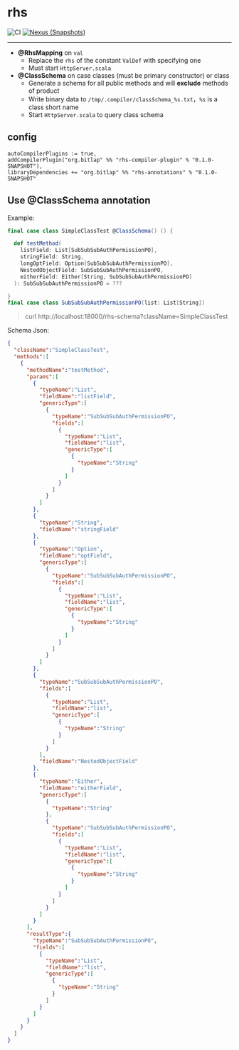 # rhs

![CI][Badge-CI] [![Nexus (Snapshots)][Badge-Snapshots]][Link-Snapshots]

[Badge-CI]: https://github.com/bitlap/rhs/actions/workflows/ScalaCI.yml/badge.svg
[Badge-Snapshots]: https://img.shields.io/nexus/s/org.bitlap/rhs-compiler-plugin_3?server=https%3A%2F%2Fs01.oss.sonatype.org
[Link-Snapshots]: https://s01.oss.sonatype.org/content/repositories/snapshots/org/bitlap/rhs-compiler-plugin_3

----

- **@RhsMapping** on `val`
  - Replace the `rhs` of the constant `ValDef` with specifying one
  - Must start `HttpServer.scala`
- **@ClassSchema** on case classes (must be primary constructor) or class
  - Generate a schema for all public methods and will **exclude** methods of product
  - Write binary data to `/tmp/.compiler/classSchema_%s.txt`，`%s` is a class short name
  - Start `HttpServer.scala` to query class schema

## config
```
autoCompilerPlugins := true,
addCompilerPlugin("org.bitlap" %% "rhs-compiler-plugin" % "0.1.0-SNAPSHOT"),
libraryDependencies += "org.bitlap" %% "rhs-annotations" % "0.1.0-SNAPSHOT"
```

## Use @ClassSchema annotation

Example:
```scala
final case class SimpleClassTest @ClassSchema() () {

  def testMethod(
    listField: List[SubSubSubAuthPermissionPO],
    stringField: String,
    longOptField: Option[SubSubSubAuthPermissionPO],
    NestedObjectField: SubSubSubAuthPermissionPO,
    eitherField: Either[String, SubSubSubAuthPermissionPO]
  ): SubSubSubAuthPermissionPO = ???

}
final case class SubSubSubAuthPermissionPO(list: List[String])
```

> curl http://localhost:18000/rhs-schema?className=SimpleClassTest
 
Schema Json: 
```json
{
  "className":"SimpleClassTest",
  "methods":[
    {
      "methodName":"testMethod",
      "params":[
        {
          "typeName":"List",
          "fieldName":"listField",
          "genericType":[
            {
              "typeName":"SubSubSubAuthPermissionPO",
              "fields":[
                {
                  "typeName":"List",
                  "fieldName":"list",
                  "genericType":[
                    {
                      "typeName":"String"
                    }
                  ]
                }
              ]
            }
          ]
        },
        {
          "typeName":"String",
          "fieldName":"stringField"
        },
        {
          "typeName":"Option",
          "fieldName":"optField",
          "genericType":[
            {
              "typeName":"SubSubSubAuthPermissionPO",
              "fields":[
                {
                  "typeName":"List",
                  "fieldName":"list",
                  "genericType":[
                    {
                      "typeName":"String"
                    }
                  ]
                }
              ]
            }
          ]
        },
        {
          "typeName":"SubSubSubAuthPermissionPO",
          "fields":[
            {
              "typeName":"List",
              "fieldName":"list",
              "genericType":[
                {
                  "typeName":"String"
                }
              ]
            }
          ],
          "fieldName":"NestedObjectField"
        },
        {
          "typeName":"Either",
          "fieldName":"eitherField",
          "genericType":[
            {
              "typeName":"String"
            },
            {
              "typeName":"SubSubSubAuthPermissionPO",
              "fields":[
                {
                  "typeName":"List",
                  "fieldName":"list",
                  "genericType":[
                    {
                      "typeName":"String"
                    }
                  ]
                }
              ]
            }
          ]
        }
      ],
      "resultType":{
        "typeName":"SubSubSubAuthPermissionPO",
        "fields":[
          {
            "typeName":"List",
            "fieldName":"list",
            "genericType":[
              {
                "typeName":"String"
              }
            ]
          }
        ]
      }
    }
  ]
}
```

